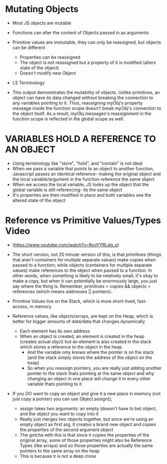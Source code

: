 # Mutating Objects
- Most JS objects are mutable
- Functions can alter the content of Objects passed in as arguments
- Primitive values are immutable, they can only be reassigned, but objects can be different
  - Properties can be reassigned
  - The object is not reassigned but a property of it is modified (alters state of the object)
  - Doesn't modify new Object

- LS Terminology
- This output demonstrates the mutability of objects. Unlike primitives, an object can have its data changed without breaking the connection to any variables pointing to it. Thus, reassigning myObj's property message inside the function scope doesn't break myObj's connection to the object itself. As a result, myObj.messages's reassignment in the function scope is reflected in the global scope as well.



# VARIABLES HOLD A REFERENCE TO AN OBJECT
- Using terminology like "store", "hold", and "contain" is not ideal
- When we pass a variable that points to an object to another function, Javascript passes an identical reference- making the original object and the local variable/argument in the function reference the same object
- When we access the local variable, JS looks up the object that the global variable is still referencing- its the same object
- It's properties are then modified in place and both variables see the altered state of the object

# Reference vs Primitive Values/Types Video
- (https://www.youtube.com/watch?v=9ooYYRLdg_g)
- The short version, not 20 minute version of this, is that primitives (things that aren't containers for multiple separate values) make copies when passed to a function; while objects (containers for multiple separate values) make references to the object when passed to a function. In other words, when something is likely to be relatively small, it's okay to make a copy, but when it can potentially be enormously large, you just say where the thing is. Remember, primitives = copies && objects = references (which means addresses  || pointers).

- Primitive Values live on the Stack, which is more short-lived, fast-access, in memory
- Reference values, like objects/arrays, are kept on the Heap, which is better for bigger amounts of data/data that changes dynamically
  - Each element has its own address
  - When an object is created, an element is created in the heap (creates actual objct) but an element is also created in the stack which stores a reference to the object in the heap
    - And the variable only knows where the pointer is on the stack (and the stack simply stores the address of the object on the heap)
    - So when you reassign pointers, you are really just adding another pointer to the stack thats pointing at the same object and why changing an object in one place will change it in every other variable thats pointing to it
- If you DO want to copy an object and give it a new place in memory (not just copy a pointer) you can use Object.assign();
  - assign takes two arguments: an empty (doesn't have to be) object, and the object you want to copy into it
  - Really just merges two objects together, but since we're using an empty object as first arg, it creates a brand new object and copies the properties of the second argument object
  - The gotcha with this is that since it copies the properties of the original array, some of those properties might also be Reference Types (like arrays) and so those properties are actually the same pointers to the same array on the heap
  - This is because it is not a deep clone